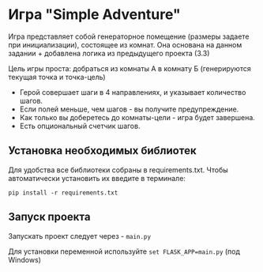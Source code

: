 # Игра "Simple Adventure"

Игра представляет собой генераторное помещение (размеры задаете при инициализации), состоящее из комнат. 
Она основана на данном задании + добавлена логика из предыдущего проекта (3.3)

Цель игры проста: добраться из комнаты А в комнату Б (генерируются текущая точка и точка-цель)

- Герой совершает шаги в 4 направлениях, и указывает количество шагов. 
- Если полей меньше, чем шагов - вы получите предупреждение.
- Как только вы доберетесь до комнаты-цели - игра будет завершена.
- Есть опциональный счетчик шагов.

## Установка необходимых библиотек

Для удобства все библиотеки собраны в requirements.txt.
Чтобы автоматически установить их введите в терминале:

```
pip install -r requirements.txt
```

## Запуск проекта

Запускать проект следует через - `main.py`

Для установки переменной используйте `set FLASK_APP=main.py` (под Windows)
